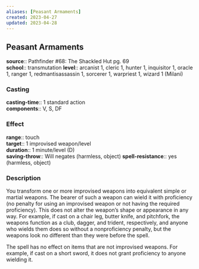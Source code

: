 ```yaml
---
aliases: [Peasant Armaments]
created: 2023-04-27
updated: 2023-04-28
---
```


## Peasant Armaments

**source**:: Pathfinder \#68: The Shackled Hut pg. 69  
**school**:: transmutation
**level**:: arcanist 1, cleric 1, hunter 1, inquisitor 1, oracle 1, ranger 1, redmantisassassin 1, sorcerer 1, warpriest 1, wizard 1 (Milani)

### Casting

**casting-time**:: 1 standard action  
**components**:: V, S, DF

### Effect

**range**:: touch  
**target**:: 1 improvised weapon/level  
**duration**:: 1 minute/level (D)  
**saving-throw**:: Will negates (harmless, object)
**spell-resistance**:: yes (harmless, object)

### Description

You transform one or more improvised weapons into equivalent simple or martial weapons. The bearer of such a weapon can wield it with proficiency (no penalty for using an improvised weapon or not having the required proficiency). This does not alter the weapon’s shape or appearance in any way. For example, if cast on a chair leg, butter knife, and pitchfork, the weapons function as a club, dagger, and trident, respectively, and anyone who wields them does so without a nonproficiency penalty, but the weapons look no different than they were before the spell.  
  
The spell has no effect on items that are not improvised weapons. For example, if cast on a short sword, it does not grant proficiency to anyone wielding it.
